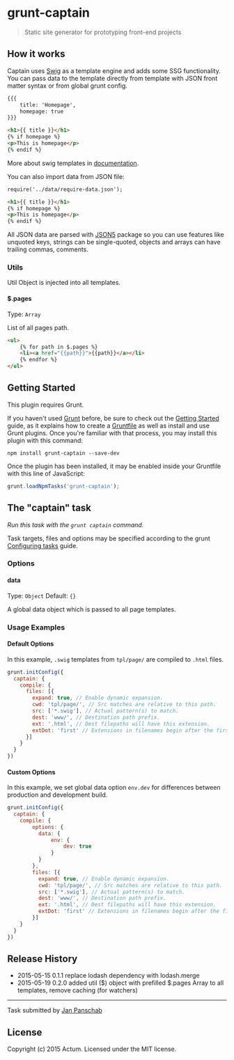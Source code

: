 # grunt-captain

> Static site generator for prototyping front-end projects

## How it works
Captain uses [Swig](http://paularmstrong.github.io/swig/) as a template engine and adds some SSG functionality. You can pass data to the template directly from template with JSON front matter syntax or from global grunt config.

```html
{{{
    title: 'Homepage',
    homepage: true
}}}

<h1>{{ title }}</h1>
{% if homepage %}
<p>This is homepage</p>
{% endif %}
```

More about swig templates in [documentation](http://paularmstrong.github.io/swig/docs/).

You can also import data from JSON file:

```html
require('../data/require-data.json');

<h1>{{ title }}</h1>
{% if homepage %}
<p>This is homepage</p>
{% endif %}
```

All JSON data are parsed with [JSON5](http://json5.org/) package so you can use features like unquoted keys, strings can be single-quoted, objects and arrays can have trailing commas, comments.

### Utils
Util Object is injected into all templates.

#### $.pages
Type: `Array`

List of all pages path.
```html
<ul>
    {% for path in $.pages %}
    <li><a href="{{path}}">{{path}}</a></li>
    {% endfor %}
</ul>
```

## Getting Started
This plugin requires Grunt.

If you haven't used [Grunt](http://gruntjs.com/) before, be sure to check out the [Getting Started](http://gruntjs.com/getting-started) guide, as it explains how to create a [Gruntfile](http://gruntjs.com/sample-gruntfile) as well as install and use Grunt plugins. Once you're familiar with that process, you may install this plugin with this command:

```shell
npm install grunt-captain --save-dev
```

Once the plugin has been installed, it may be enabled inside your Gruntfile with this line of JavaScript:

```js
grunt.loadNpmTasks('grunt-captain');
```

## The "captain" task
_Run this task with the `grunt captain` command._

Task targets, files and options may be specified according to the grunt [Configuring tasks](http://gruntjs.com/configuring-tasks#building-the-files-object-dynamically) guide.

### Options

#### data
Type: `Object`
Default: `{}`

A global data object which is passed to all page templates.


### Usage Examples

#### Default Options
In this example, `.swig` templates from `tpl/page/` are compiled to `.html` files.

```js
grunt.initConfig({
  captain: {
    compile: {
      files: [{
        expand: true, // Enable dynamic expansion.
        cwd: 'tpl/page/', // Src matches are relative to this path.
        src: ['*.swig'], // Actual pattern(s) to match.
        dest: 'www/', // Destination path prefix.
        ext: '.html', // Dest filepaths will have this extension.
        extDot: 'first' // Extensions in filenames begin after the first dot
      }]
    }
  }
})
```

#### Custom Options
In this example, we set global data option `env.dev` for differences between production and development build.

```js
grunt.initConfig({
  captain: {
    compile: {
        options: {
          data: {
              env: {
                  dev: true
              }
          }
        },
        files: [{
          expand: true, // Enable dynamic expansion.
          cwd: 'tpl/page/', // Src matches are relative to this path.
          src: ['*.swig'], // Actual pattern(s) to match.
          dest: 'www/', // Destination path prefix.
          ext: '.html', // Dest filepaths will have this extension.
          extDot: 'first' // Extensions in filenames begin after the first dot
        }]
    }
  }
})
```

## Release History
* 2015-05-15    0.1.1   replace lodash dependency with lodash.merge
* 2015-05-19    0.2.0   added util ($) object with prefilled $.pages Array to all templates, remove caching (for watchers)

---

Task submitted by [Jan Panschab](https://github.com/janpanschab)

## License
Copyright (c) 2015 Actum. Licensed under the MIT license.
